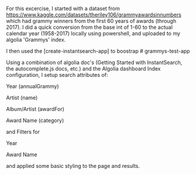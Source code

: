 For this excercise, I started with a dataset from https://www.kaggle.com/datasets/theriley106/grammyawardsinnumbers which had grammy winners from the first 60 years of awards (through 2017). I did a quick conversion from the base int of 1-60 to the actual calendar year (1958-2017) locally using powershell, and uploaded to my algolia 'Grammys' index.

I then used the [create-instantsearch-app] to boostrap # grammys-test-app

Using a combination of algolia doc's (Getting Started with InstantSearch,  the autocomplete.js docs, etc.) and the Algolia dashboard Index configuration, I setup search attributes of:

Year (annualGrammy)

Artist (name)

Album/Artist (awardFor) 

Award Name (category)

and Filters for

Year

Award Name

and applied some basic styling to the page and results.

 
